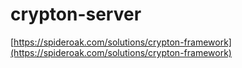 # crypton-server

[https://spideroak.com/solutions/crypton-framework](https://spideroak.com/solutions/crypton-framework)
